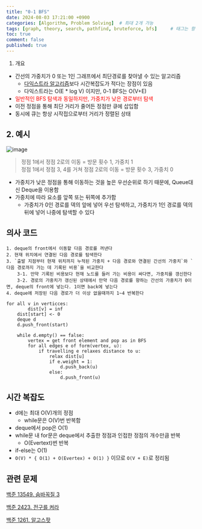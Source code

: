 ```yaml
---
title: "0-1 BFS"
date: 2024-08-03 17:21:00 +0900
categories: [Algorithm, Problem Solving]  # 최대 2개 가능
tags: [graph, theory, search, pathfind, bruteforce, bfs]     # 태그는 항상 소문자로 작성할 것
toc: true
comment: false
published: true
---
```


1. 개요

- 간선의 가중치가 0 또는 1인 그래프에서 최단경로를 찾아낼 수 있는 알고리즘
	- [다익스트라 알고리즘](https://jinhg0214.github.io/posts/dijkstra/)보다 시간복잡도가 적다는 장점이 있음
	- 다익스트라는 O(E * log V) 이지만, 0-1 BFS는 O(V+E)
- <font color ="red">일반적인 BFS 탐색과 동일하지만, 가중치가 낮은 경로부터 탐색</font>
- 이전 정점을 통해 최단 거리가 줄어든 정점만 큐에 삽입함
- 동시에 큐는 항상 시작접으로부터 거리가 정렬된 상태

## 2. 예시

![image](https://velog.velcdn.com/images%2Fnmrhtn7898%2Fpost%2F3d3961cd-db03-4b19-b53f-7695ec54955e%2F%E1%84%8C%E1%85%A6%E1%84%86%E1%85%A9%E1%86%A8%20%E1%84%8B%E1%85%A5%E1%86%B9%E1%84%82%E1%85%B3%E1%86%AB%20%E1%84%91%E1%85%B3%E1%84%85%E1%85%A6%E1%84%8C%E1%85%A6%E1%86%AB%E1%84%90%E1%85%A6%E1%84%8B%E1%85%B5%E1%84%89%E1%85%A7%E1%86%AB%20(2).jpg)

> 정점 1에서 정점 2로의 이동 = 방문 횟수 1, 가중치 1  
> 정점 1에서 정점 3, 4를 거쳐 정점 2로의 이동 = 방문 횟수 3, 가중치 0

- 가중치가 낮은 정점을 통해 이동하는 것을 높은 우선순위로 하기 때문에, 
  Queue대신 Deque을 이용함
- 가중치에 따라 요소를 앞쪽 또는 뒤쪽에 추가함
	- 가중치가 0인 경로를 덱의 앞에 넣어 우선 탐색하고, 
	  가중치가 1인 경로를 덱의 뒤에 넣어 나중에 탐색할 수 있다

## 의사 코드

```
1. deque의 front에서 이동할 다음 경로를 꺼낸다
2. 현재 위치에서 연결된 다음 경로를 탐색한다
3. `출발 지점부터 현재 위치까지 누적된 가중치 + 다음 경로와 연결된 간선의 가중치`와 `다음 경로까지 가는 데 기록된 비용`을 비교한다
	3-1. 만약 기록된 비용보다 현재 노드를 들러 가는 비용이 싸다면, 가중치를 갱신한다
	3-2. 경로의 가중치가 갱신된 상태에서 만약 다음 경로를 향하는 간선의 가중치가 0이면, deque의 front에 넣는다. 1이면 back에 넣는다
4. deque에 저장된 다음 경로가 더 이상 없을때까지 1~4 반복한다
```

```
for all v in verticces:
        dist[v] = inf
    dist[start] <- 0
    deque d
    d.push_front(start)

    while d.empty() == false:
        vertex = get front element and pop as in BFS
        for all edges e of form(vertex, u):
            if travelling e relaxes distance to u:
                relax dist[u]
                if e.weight = 1:
                    d.push_back(u)
                else:
                    d.push_front(u)
```

## 시간 복잡도
- d에는 최대 O(V)개의 정점
	- while문은 O(V)번 반복함
- deque에서 pop은 O(1)
- while문 내 for문은 deque에서 추출한 정점과 인접한 정점의 개수만큼 반복
	- O(Evertext)번 반복
- if-else는 O(1)
- `O(V) * { O(1) + O(Evertex) + O(1) }` 이므로 `O(V + E)`로 정리됨


## 관련 문제
[백준 13549. 숨바꼭질 3](https://www.acmicpc.net/problem/13549)

[백준 2423. 전구를 켜라](https://www.acmicpc.net/problem/2423)

[백준 1261. 알고스팟](https://www.acmicpc.net/problem/1261)